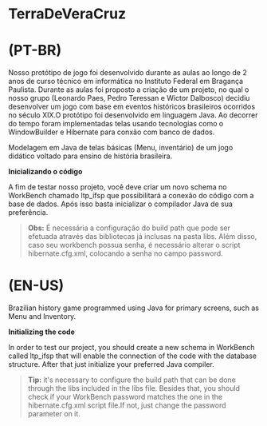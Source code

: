# TerraDeVeraCruz
<h1>(PT-BR)</h1> 

 Nosso protótipo de jogo foi desenvolvido durante as aulas ao longo de 2 anos de curso técnico em informática no Instituto
Federal em Bragança Paulista. Durante as aulas foi proposto a criação de um projeto, no qual o nosso grupo (Leonardo Paes, Pedro 
Teressan e Wictor Dalbosco) decidiu desenvolver um jogo com base em eventos históricos brasileiros ocorridos no século XIX.O protótipo foi desenvolvido em linguagem Java. Ao decorrer do tempo foram implementadas telas usando tecnologias como o WindowBuilder e Hibernate para conxão com banco de dados. 

Modelagem em Java de telas básicas (Menu, inventário) de um jogo didático voltado para ensino de história brasileira.
 
 <b>Inicializando o código</b>
 
  A fim de testar nosso projeto, você deve criar um novo schema no WorkBench chamado ltp_ifsp que possibilitará a conexão do
código com a base de dados. Após isso basta inicializar o compilador Java de sua preferência. 

> **Obs:** É necessária a configuração do build path que pode ser efetuada através das bibliotecas já inclusas na pasta libs. Além disso, caso seu workbench possua senha, é necessário alterar o script hibernate.cfg.xml, colocando a senha no campo password. 
 
 
 
<h1>(EN-US)</h1>

Brazilian history game programmed using Java for primary screens, such as Menu and Inventory.
   
 <b>Initializing the code</b>
 
   In order to test our project, you should create a new schema in WorkBench called ltp_ifsp that will enable the connection
of the code with the database structure. After that just initialize your preferred Java compiler.

> **Tip:** it's necessary to configure the build path that can be done through the libs included in the libs file. Besides that, you should check if your WorkBench password matches the one in the hibernate.cfg.xml script file.If not, just change the password parameter on it.
